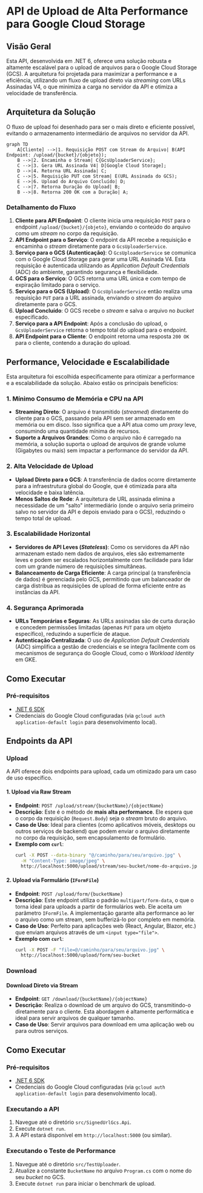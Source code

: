 # API de Upload de Alta Performance para Google Cloud Storage

## Visão Geral

Esta API, desenvolvida em .NET 6, oferece uma solução robusta e altamente escalável para o upload de arquivos para o Google Cloud Storage (GCS). A arquitetura foi projetada para maximizar a performance e a eficiência, utilizando um fluxo de upload direto via *streaming* com URLs Assinadas V4, o que minimiza a carga no servidor da API e otimiza a velocidade de transferência.

## Arquitetura da Solução

O fluxo de upload foi desenhado para ser o mais direto e eficiente possível, evitando o armazenamento intermediário de arquivos no servidor da API.

```mermaid
graph TD
    A[Cliente] -->|1. Requisição POST com Stream do Arquivo| B(API Endpoint: /upload/{bucket}/{objeto});
    B -->|2. Encaminha o Stream| C{GcsUploaderService};
    C -->|3. Gera URL Assinada V4| D[Google Cloud Storage];
    D -->|4. Retorna URL Assinada| C;
    C -->|5. Requisição PUT com Stream| E(URL Assinada do GCS);
    E -->|6. Upload do Arquivo Concluído| D;
    C -->|7. Retorna Duração do Upload| B;
    B -->|8. Retorna 200 OK com a Duração| A;
```

### Detalhamento do Fluxo

1.  **Cliente para API Endpoint**: O cliente inicia uma requisição `POST` para o endpoint `/upload/{bucket}/{objeto}`, enviando o conteúdo do arquivo como um *stream* no corpo da requisição.
2.  **API Endpoint para o Serviço**: O endpoint da API recebe a requisição e encaminha o *stream* diretamente para o `GcsUploaderService`.
3.  **Serviço para o GCS (Autenticação)**: O `GcsUploaderService` se comunica com o Google Cloud Storage para gerar uma URL Assinada V4. Esta requisição é autenticada utilizando as *Application Default Credentials* (ADC) do ambiente, garantindo segurança e flexibilidade.
4.  **GCS para o Serviço**: O GCS retorna uma URL única e com tempo de expiração limitado para o serviço.
5.  **Serviço para o GCS (Upload)**: O `GcsUploaderService` então realiza uma requisição `PUT` para a URL assinada, enviando o *stream* do arquivo diretamente para o GCS.
6.  **Upload Concluído**: O GCS recebe o *stream* e salva o arquivo no *bucket* especificado.
7.  **Serviço para a API Endpoint**: Após a conclusão do upload, o `GcsUploaderService` retorna o tempo total do upload para o endpoint.
8.  **API Endpoint para o Cliente**: O endpoint retorna uma resposta `200 OK` para o cliente, contendo a duração do upload.

## Performance, Velocidade e Escalabilidade

Esta arquitetura foi escolhida especificamente para otimizar a performance e a escalabilidade da solução. Abaixo estão os principais benefícios:

### 1. **Mínimo Consumo de Memória e CPU na API**

-   **Streaming Direto**: O arquivo é transmitido (*streamed*) diretamente do cliente para o GCS, passando pela API sem ser armazenado em memória ou em disco. Isso significa que a API atua como um *proxy* leve, consumindo uma quantidade mínima de recursos.
-   **Suporte a Arquivos Grandes**: Como o arquivo não é carregado na memória, a solução suporta o upload de arquivos de grande volume (Gigabytes ou mais) sem impactar a performance do servidor da API.

### 2. **Alta Velocidade de Upload**

-   **Upload Direto para o GCS**: A transferência de dados ocorre diretamente para a infraestrutura global do Google, que é otimizada para alta velocidade e baixa latência.
-   **Menos Saltos de Rede**: A arquitetura de URL assinada elimina a necessidade de um "salto" intermediário (onde o arquivo seria primeiro salvo no servidor da API e depois enviado para o GCS), reduzindo o tempo total de upload.

### 3. **Escalabilidade Horizontal**

-   **Servidores de API Leves (*Stateless*)**: Como os servidores da API não armazenam estado nem dados de arquivos, eles são extremamente leves e podem ser escalados horizontalmente com facilidade para lidar com um grande número de requisições simultâneas.
-   **Balanceamento de Carga Eficiente**: A carga principal (a transferência de dados) é gerenciada pelo GCS, permitindo que um balanceador de carga distribua as requisições de upload de forma eficiente entre as instâncias da API.

### 4. **Segurança Aprimorada**

-   **URLs Temporárias e Seguras**: As URLs assinadas são de curta duração e concedem permissões limitadas (apenas `PUT` para um objeto específico), reduzindo a superfície de ataque.
-   **Autenticação Centralizada**: O uso de *Application Default Credentials* (ADC) simplifica a gestão de credenciais e se integra facilmente com os mecanismos de segurança do Google Cloud, como o *Workload Identity* em GKE.

## Como Executar

### Pré-requisitos

-   [.NET 6 SDK](https://dotnet.microsoft.com/download/dotnet/6.0)
-   Credenciais do Google Cloud configuradas (via `gcloud auth application-default login` para desenvolvimento local).

## Endpoints da API

### Upload

A API oferece dois endpoints para upload, cada um otimizado para um caso de uso específico.

#### 1. Upload via Raw Stream

-   **Endpoint**: `POST /upload/stream/{bucketName}/{objectName}`
-   **Descrição**: Este é o método de **mais alta performance**. Ele espera que o corpo da requisição (`Request.Body`) seja o *stream* bruto do arquivo.
-   **Caso de Uso**: Ideal para clientes (como aplicativos móveis, desktops ou outros serviços de backend) que podem enviar o arquivo diretamente no corpo da requisição, sem encapsulamento de formulário.
-   **Exemplo com `curl`**:
    ```sh
    curl -X POST --data-binary "@/caminho/para/seu/arquivo.jpg" \
      -H "Content-Type: image/jpeg" \
      http://localhost:5000/upload/stream/seu-bucket/nome-do-arquivo.jpg
    ```

#### 2. Upload via Formulário (`IFormFile`)

-   **Endpoint**: `POST /upload/form/{bucketName}`
-   **Descrição**: Este endpoint utiliza o padrão `multipart/form-data`, o que o torna ideal para uploads a partir de formulários web. Ele aceita um parâmetro `IFormFile`. A implementação garante alta performance ao ler o arquivo como um stream, sem bufferizá-lo por completo em memória.
-   **Caso de Uso**: Perfeito para aplicações web (React, Angular, Blazor, etc.) que enviam arquivos através de um `<input type="file">`.
-   **Exemplo com `curl`**:
    ```sh
    curl -X POST -F "file=@/caminho/para/seu/arquivo.jpg" \
      http://localhost:5000/upload/form/seu-bucket
    ```

### Download

#### Download Direto via Stream

-   **Endpoint**: `GET /download/{bucketName}/{objectName}`
-   **Descrição**: Realiza o download de um arquivo do GCS, transmitindo-o diretamente para o cliente. Esta abordagem é altamente performática e ideal para servir arquivos de qualquer tamanho.
-   **Caso de Uso**: Servir arquivos para download em uma aplicação web ou para outros serviços.

## Como Executar

### Pré-requisitos

-   [.NET 6 SDK](https://dotnet.microsoft.com/download/dotnet/6.0)
-   Credenciais do Google Cloud configuradas (via `gcloud auth application-default login` para desenvolvimento local).

### Executando a API

1.  Navegue até o diretório `src/SignedUrlGcs.Api`.
2.  Execute `dotnet run`.
3.  A API estará disponível em `http://localhost:5000` (ou similar).

### Executando o Teste de Performance

1.  Navegue até o diretório `src/TestUploader`.
2.  Atualize a constante `BucketName` no arquivo `Program.cs` com o nome do seu *bucket* no GCS.
3.  Execute `dotnet run` para iniciar o benchmark de upload.
